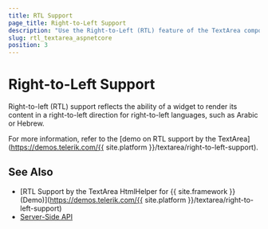 ```yaml
---
title: RTL Support
page_title: Right-to-Left Support
description: "Use the Right-to-Left (RTL) feature of the TextArea component for {{ site.framework }} to render content for RTL languages."
slug: rtl_textarea_aspnetcore
position: 3
---
```


# Right-to-Left Support

Right-to-left (RTL) support reflects the ability of a widget to render its content in a right-to-left direction for right-to-left languages, such as Arabic or Hebrew.

For more information, refer to the [demo on RTL support by the TextArea](https://demos.telerik.com/{{ site.platform }}/textarea/right-to-left-support).

## See Also

* [RTL Support by the TextArea HtmlHelper for {{ site.framework }} (Demo)](https://demos.telerik.com/{{ site.platform }}/textarea/right-to-left-support)
* [Server-Side API](/api/textarea)
